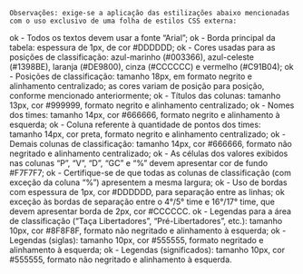     Observações: exige-se a aplicação das estilizações abaixo mencionadas com o uso exclusivo de uma folha de estilos CSS externa: 
ok    - Todos os textos devem usar a fonte “Arial”; 
ok    - Borda principal da tabela: espessura de 1px, de cor #DDDDDD; 
ok    - Cores usadas para as posições de classificação: azul-marinho (#003366), azul-celeste (#1398BE), laranja (#DE9800), cinza (#CCCCCC) e vermelho (#C91B04); 
ok    - Posições de classificação: tamanho 18px, em formato negrito e alinhamento centralizado; as cores variam de posição para posição, conforme mencionado anteriormente; 
ok    - Títulos das colunas: tamanho 13px, cor #999999, formato negrito e alinhamento centralizado; 
ok    - Nomes dos times: tamanho 14px, cor #666666, formato negrito e alinhamento à esquerda; 
ok    - Coluna referente à quantidade de pontos dos times: tamanho 14px, cor preta, formato negrito e alinhamento centralizado; 
ok    - Demais colunas de classificação: tamanho 14px, cor #666666, formato não negritado e alinhamento centralizado; 
ok    - As células dos valores exibidos nas colunas “P”, “V”, “D”, “GC” e “%” devem apresentar cor de fundo #F7F7F7; 
ok    - Certifique-se de que todas as colunas de classificação (com exceção da coluna “%”) apresentem a mesma largura; 
ok    - Uso de bordas com espessura de 1px, cor #DDDDDD, para separação entre as linhas; 
ok    exceção às bordas de separação entre o 4°/5° time e 16°/17° time, que devem apresentar borda de 2px, cor #CCCCCC. 
ok    - Legendas para a área de classificação (“Taça Libertadores”, “Pré-Libertadores”, etc.): tamanho 10px, cor  #8F8F8F, formato não negritado e alinhamento à esquerda; 
ok    - Legendas (siglas): tamanho 10px, cor #555555, formato negritado e alinhamento à esquerda; 
ok    - Legendas (significados): tamanho 10px, cor #555555, formato não negritado e alinhamento à esquerda. 